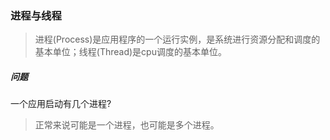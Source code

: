 ### 进程与线程

> 进程(Process)是应用程序的一个运行实例，是系统进行资源分配和调度的基本单位；线程(Thread)是cpu调度的基本单位。

##### 问题

一个应用启动有几个进程?
> 正常来说可能是一个进程，也可能是多个进程。